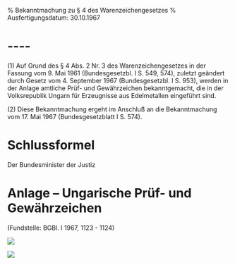 % Bekanntmachung zu § 4 des Warenzeichengesetzes
% Ausfertigungsdatum: 30.10.1967
 
# ----

(1) Auf Grund des § 4 Abs. 2 Nr. 3 des Warenzeichengesetzes in der Fassung vom 9. Mai 1961 (Bundesgesetzbl. I S. 549, 574), zuletzt geändert durch Gesetz vom 4. September 1967 (Bundesgesetzbl. I S. 953), werden in der Anlage amtliche Prüf- und Gewährzeichen bekanntgemacht, die in der Volksrepublik Ungarn für Erzeugnisse aus Edelmetallen eingeführt sind.

(2) Diese Bekanntmachung ergeht im Anschluß an die Bekanntmachung vom 17. Mai 1967 (Bundesgesetzblatt I S. 574).

# Schlussformel

Der Bundesminister der Justiz

# Anlage – Ungarische Prüf- und Gewährzeichen

(Fundstelle: BGBl. I 1967, 1123 - 1124)

![](https://www.gesetze-im-internet.de/normengrafiken/bgbl1_1967/j1123_0010.jpg)  
  
![](https://www.gesetze-im-internet.de/normengrafiken/bgbl1_1967/j1124_0010.jpg)
